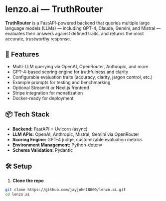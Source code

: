 # lenzo.ai — TruthRouter

**TruthRouter** is a FastAPI-powered backend that queries multiple large language models (LLMs) — including GPT-4, Claude, Gemini, and Mistral — evaluates their answers against defined traits, and returns the most accurate, trustworthy response.

## 🚀 Features
- Multi-LLM querying via OpenAI, OpenRouter, Anthropic, and more
- GPT-4-based scoring engine for truthfulness and clarity
- Configurable evaluation traits (accuracy, clarity, jargon control, etc.)
- Example prompts for testing and benchmarking
- Optional Streamlit or Next.js frontend
- Stripe integration for monetization
- Docker-ready for deployment

## 📦 Tech Stack
- **Backend:** FastAPI + Uvicorn (async)
- **LLM APIs:** OpenAI, Anthropic, Mistral, Gemini via OpenRouter
- **Scoring Engine:** GPT-4 judge, customizable evaluation metrics
- **Environment Management:** Python-dotenv
- **Schema Validation:** Pydantic

## 🛠 Setup

1. **Clone the repo**
```bash
git clone https://github.com/jayjohn18000/lenzo.ai.git
cd lenzo.ai
